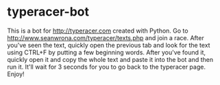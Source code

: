 # typeracer-bot
This is a bot for http://typeracer.com created with Python.
Go to http://www.seanwrona.com/typeracer/texts.php and join a race. After you've seen the text, quickly open the previous tab and look for the text using CTRL+F by putting a few beginning words. After you've found it, quickly open it and copy the whole text and paste it into the bot and then run it.
It'll wait for 3 seconds for you to go back to the typeracer page.
Enjoy!
